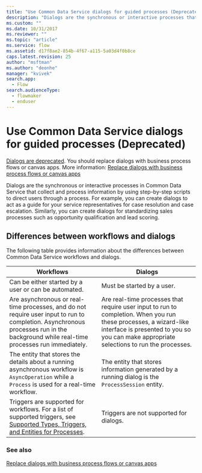```yaml
---
title: "Use Common Data Service dialogs for guided processes (Deprecated) | MicrosoftDocs"
description: "Dialogs are the synchronous or interactive processes that collect and process information by using step-by-step scripts to direct users through a process"
ms.custom: ""
ms.date: 10/31/2017
ms.reviewer: ""
ms.topic: "article"
ms.service: flow
ms.assetid: d17f8ae2-854b-4f67-a115-5a03d4f0b8ce
caps.latest.revision: 25
author: "msftman"
ms.author: "deonhe"
manager: "kvivek"
search.app: 
  - Flow
search.audienceType: 
  - flowmaker
  - enduser
---
```

# Use Common Data Service dialogs for guided processes (Deprecated)

[Dialogs are deprecated](/dynamics365/get-started/whats-new/customer-engagement/important-changes-coming#dialogs-are-deprecated). You should replace dialogs with business process flows or canvas apps. More information: [Replace dialogs with business process flows or canvas apps](replace-dialogs.md) 

Dialogs are the synchronous or interactive processes in Common Data Service that collect and process information by using step-by-step scripts to direct users through a process. For example, you can create dialogs to act as a guide for your service representatives for case resolution and case escalation. Similarly, you can create dialogs for standardizing sales processes such as opportunity qualification and lead scoring.

## Differences between workflows and dialogs

The following table provides information about the differences between Common Data Service workflows and dialogs.  


| Workflows     |    Dialogs      |
|---------------|--------------|
|                                                                                                  Can be either started by a user or can be automated.                                                                                                   |                                                                                          Must be started by a user.                                                                                          |
|                                  Are asynchronous or real-time processes, and do not require user input to run to completion. Asynchronous processes run in the background while real-time processes run immediately.                                   | Are real-time processes that require user input to run to completion. When you run these processes, a wizard-like interface is presented to you so you can make appropriate selections to run the processes. |
|                                                    The entity that stores the details about a running asynchronous workflow is `AsyncOperation` while a `Process` is used for a real-time workflow.                                                     |                                                       The entity that stores information generated by a running dialog is the `ProcessSession` entity.                                                       |
|                  Triggers are supported for workflows. For a list of supported triggers, see [Supported Types, Triggers, and Entities for Processes](/dynamics365/customer-engagement/developer/supported-types-triggers-entities-actions-processes).                   |                                                                                   Triggers are not supported for dialogs.                                                                                    |
  
### See also
[Replace dialogs with business process flows or canvas apps](replace-dialogs.md)
